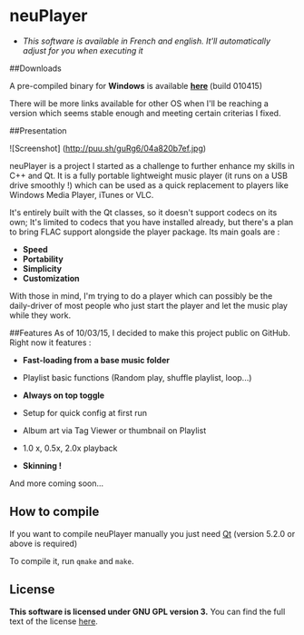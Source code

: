 # neuPlayer
- <i>This software is available in French and english. It'll automatically adjust for you when executing it </i>

##Downloads

A pre-compiled binary for <b>Windows</b> is available <b>[here](http://goo.gl/QiW88m) </b>(build 010415)

There will be more links available for other OS when I'll be reaching a version which seems stable enough and meeting certain criterias I fixed.


##Presentation 

![Screenshot] (http://puu.sh/guRg6/04a820b7ef.jpg)


neuPlayer is a project I started as a challenge to further enhance my skills in C++ and Qt.
It is a fully portable lightweight music player (it runs on a USB drive smoothly !) which can be used as a quick replacement to players like Windows Media Player, iTunes or VLC.

It's entirely built with the Qt classes, so it doesn't support codecs on its own; It's limited to codecs that you have installed already, but there's a plan to bring FLAC support alongside the player package.
Its main goals are : 

  - <b>Speed</b>
  - <b>Portability</b>
  - <b>Simplicity</b>
  - <b>Customization</b>
  
 
 With those in mind, I'm trying to do a player which can possibly be the daily-driver of most people who just start the player and let the music play while they work.

##Features
 As of 10/03/15, I decided to make this project public on GitHub. Right now it features : 
 - <b>Fast-loading from a base music folder</b>
 
 - Playlist basic functions (Random play, shuffle playlist, loop...)
 
 - <b>Always on top toggle </b>
 
 - Setup for quick config at first run
 
 - Album art via Tag Viewer or thumbnail on Playlist
 
 - 1.0 x, 0.5x, 2.0x playback
 
 - <b>Skinning ! </b>
 
 And more coming soon...


## How to compile

If you want to compile neuPlayer manually you just need [Qt](https://www.qt.io/) (version 5.2.0 or above is required)

To compile it, run `qmake` and `make`.
 
## License
**This software is licensed under GNU GPL version 3.**
You can find the full text of the license [here](LICENSE).
 
  

